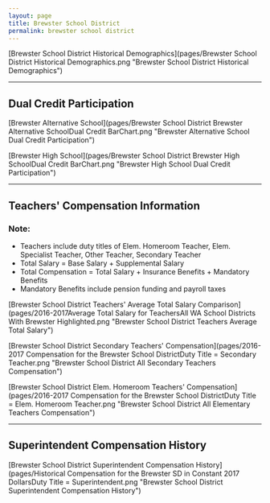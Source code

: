 ```yaml
---
layout: page
title: Brewster School District
permalink: brewster school district
---
```



[Brewster School District Historical Demographics](pages/Brewster School District Historical Demographics.png "Brewster School District Historical Demographics")

___

## Dual Credit Participation

[Brewster Alternative School](pages/Brewster School District Brewster Alternative SchoolDual Credit BarChart.png "Brewster Alternative School Dual Credit Participation")

[Brewster High School](pages/Brewster School District Brewster High SchoolDual Credit BarChart.png "Brewster High School Dual Credit Participation")


___

## Teachers' Compensation Information
### Note:
- Teachers include duty titles of Elem. Homeroom Teacher, Elem. Specialist Teacher, Other Teacher, Secondary Teacher
- Total Salary = Base Salary + Supplemental Salary
- Total Compensation = Total Salary + Insurance Benefits + Mandatory Benefits
- Mandatory Benefits include pension funding and payroll taxes

[Brewster School District Teachers' Average Total Salary Comparison](pages/2016-2017Average Total Salary for TeachersAll WA School Districts With Brewster Highlighted.png "Brewster School District Teachers Average Total Salary")

[Brewster School District Secondary Teachers' Compensation](pages/2016-2017 Compensation for the Brewster School DistrictDuty Title = Secondary Teacher.png "Brewster School District All Secondary Teachers Compensation")

[Brewster School District Elem. Homeroom Teachers' Compensation](pages/2016-2017 Compensation for the Brewster School DistrictDuty Title = Elem. Homeroom Teacher.png "Brewster School District All Elementary Teachers Compensation")


___

## Superintendent Compensation History

[Brewster School District Superintendent Compensation History](pages/Historical Compensation for the Brewster SD in Constant 2017 DollarsDuty Title = Superintendent.png "Brewster School District Superintendent Compensation History")

